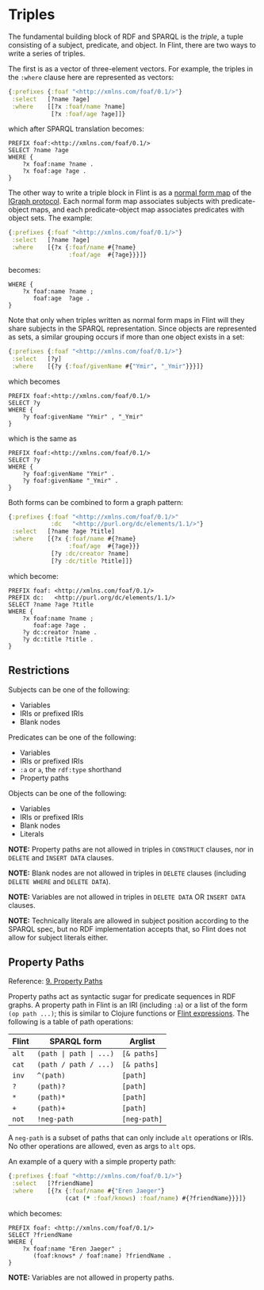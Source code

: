 # Triples

The fundamental building block of RDF and SPARQL is the _triple_, a tuple consisting of a subject, predicate, and object. In Flint, there are two ways to write a series of triples.

The first is as a vector of three-element vectors. For example, the triples in the `:where` clause here are represented as vectors:
```clojure
{:prefixes {:foaf "<http://xmlns.com/foaf/0.1/>"}
 :select   [?name ?age]
 :where    [[?x :foaf/name ?name]
            [?x :foaf/age ?age]]}
```
which after SPARQL translation becomes:
```sparql
PREFIX foaf:<http://xmlns.com/foaf/0.1/>
SELECT ?name ?age
WHERE {
    ?x foaf:name ?name .
    ?x foaf:age ?age .
}
```

The other way to write a triple block in Flint is as a [normal form map](https://github.com/ont-app/igraph#normal-form) of the [IGraph protocol](https://github.com/ont-app/igraph). Each normal form map associates subjects with predicate-object maps, and each predicate-object map associates predicates with object sets. The example:
```clojure
{:prefixes {:foaf "<http://xmlns.com/foaf/0.1/>"}
 :select   [?name ?age]
 :where    [{?x {:foaf/name #{?name}
                 :foaf/age  #{?age}}}]}
```
becomes:
```sparql
WHERE {
    ?x foaf:name ?name ;
       foaf:age  ?age .
}
```

Note that only when triples written as normal form maps in Flint will they share subjects in the SPARQL representation. Since objects are represented as sets, a similar grouping occurs if more than one object exists in a set:
```clojure
{:prefixes {:foaf "<http://xmlns.com/foaf/0.1/>"}
 :select   [?y]
 :where    [{?y {:foaf/givenName #{"Ymir", "_Ymir"}}}]}
```
which becomes
```sparql
PREFIX foaf:<http://xmlns.com/foaf/0.1/>
SELECT ?y
WHERE {
    ?y foaf:givenName "Ymir" , "_Ymir"
}
```
which is the same as
```sparql
PREFIX foaf:<http://xmlns.com/foaf/0.1/>
SELECT ?y
WHERE {
    ?y foaf:givenName "Ymir" .
    ?y foaf:givenName "_Ymir" .
}
```

Both forms can be combined to form a graph pattern:
```clojure
{:prefixes {:foaf "<http://xmlns.com/foaf/0.1/>"
            :dc   "<http://purl.org/dc/elements/1.1/>"}
 :select   [?name ?age ?title]
 :where    [{?x {:foaf/name #{?name}
                 :foaf/age  #{?age}}}
            [?y :dc/creator ?name]
            [?y :dc/title ?title]]}
```
which become:
```sparql
PREFIX foaf: <http://xmlns.com/foaf/0.1/>
PREFIX dc:   <http://purl.org/dc/elements/1.1/>
SELECT ?name ?age ?title
WHERE {
    ?x foaf:name ?name ;
       foaf:age ?age .
    ?y dc:creator ?name .
    ?y dc:title ?title .
}
```

## Restrictions

Subjects can be one of the following:
- Variables
- IRIs or prefixed IRIs
- Blank nodes

Predicates can be one of the following:
- Variables
- IRIs or prefixed IRIs
- `:a` or `a`, the `rdf:type` shorthand
- Property paths

Objects can be one of the following:
- Variables
- IRIs or prefixed IRIs
- Blank nodes
- Literals

**NOTE:** Property paths are not allowed in triples in `CONSTRUCT` clauses, nor in `DELETE` and `INSERT DATA` clauses.

**NOTE:** Blank nodes are not allowed in triples in `DELETE` clauses (including `DELETE WHERE` and `DELETE DATA`).

**NOTE:** Variables are not allowed in triples in `DELETE DATA` OR `INSERT DATA` clauses.

**NOTE:** Technically literals are allowed in subject position according to the SPARQL spec, but no RDF implementation accepts that, so Flint does not allow for subject literals either.

## Property Paths

Reference: [9. Property Paths](https://www.w3.org/TR/sparql11-query/#propertypaths)

Property paths act as syntactic sugar for predicate sequences in RDF graphs. A property path in Flint is an IRI (including `:a`) or a list of the form `(op path ...)`; this is similar to Clojure functions or [Flint expressions](expr.md). The following is a table of path operations:

| Flint | SPARQL form | Arglist
| --- | --- | ---
| `alt` | `(path \| path \| ...)` | `[& paths]`
| `cat` | `(path / path / ...)` | `[& paths]`
| `inv` | `^(path)` | `[path]`
| `?` | `(path)?` | `[path]`
| `*` | `(path)*` | `[path]`
| `+` | `(path)+` | `[path]`
| `not` | `!neg-path` | `[neg-path]`

A `neg-path` is a subset of paths that can only include `alt` operations or IRIs. No other operations are allowed, even as args to `alt` ops.

An example of a query with a simple property path:
```clojure
{:prefixes {:foaf "<http://xmlns.com/foaf/0.1/>"}
 :select   [?friendName]
 :where    [{?x {:foaf/name #{"Eren Jaeger"}
                (cat (* :foaf/knows) :foaf/name) #{?friendName}}}]}
```
which becomes:
```sparql
PREFIX foaf: <http://xmlns.com/foaf/0.1/>
SELECT ?friendName
WHERE {
    ?x foaf:name "Eren Jaeger" ;
       (foaf:knows* / foaf:name) ?friendName .
}
```

**NOTE:** Variables are not allowed in property paths.
